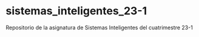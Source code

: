 # sistemas_inteligentes_23-1
Repositorio de la asignatura de Sistemas Inteligentes del cuatrimestre 23-1
